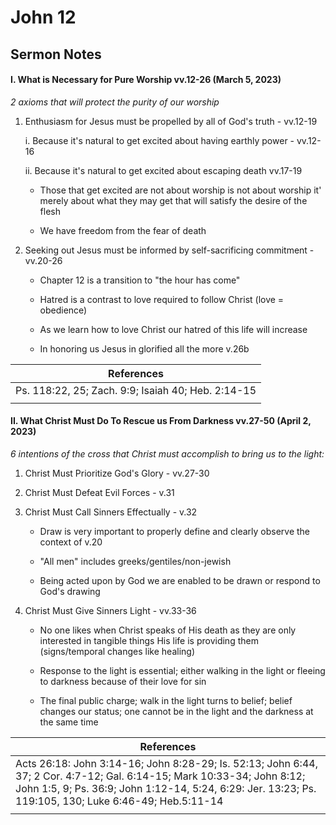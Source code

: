 # John 12

## Sermon Notes

#### I. What is Necessary for Pure Worship vv.12-26 (March 5, 2023)

_2 axioms that will protect the purity of our worship_

1. Enthusiasm for Jesus must be propelled by all of God's truth - vv.12-19

    i. Because it's natural to get excited about having earthly power - vv.12-16

    ii. Because it's natural to get excited about escaping death vv.17-19

    - Those that get excited are not about worship is not about worship it' merely about what they may get that will satisfy the desire of the flesh

    - We have freedom from the fear of death

1. Seeking out Jesus must be informed by self-sacrificing commitment - vv.20-26

    - Chapter 12 is a transition to "the hour has come"

    - Hatred is a contrast to love required to follow Christ (love = obedience)

    - As we learn how to love Christ our hatred of this life will increase

    - In honoring us Jesus in glorified all the more v.26b

|References|
|-|
|Ps. 118:22, 25; Zach. 9:9; Isaiah 40; Heb. 2:14-15|
||

#### II. What Christ Must Do To Rescue us From Darkness vv.27-50 (April 2, 2023)

_6 intentions of the cross that Christ must accomplish to bring us to the light:_

1. Christ Must Prioritize God's Glory - vv.27-30

1. Christ Must Defeat Evil Forces - v.31

1. Christ Must Call Sinners Effectually - v.32

    - Draw is very important to properly define and clearly observe the context of v.20

    - "All men" includes greeks/gentiles/non-jewish

    - Being acted upon by God we are enabled to be drawn or respond to God's drawing

1. Christ Must Give Sinners Light - vv.33-36

    - No one likes when Christ speaks of His death as they are only interested in tangible things His life is providing them (signs/temporal changes like healing)

    - Response to the light is essential; either walking in the light or fleeing to darkness because of their love for sin

    - The final public charge; walk in the light turns to belief; belief changes our status; one cannot be in the light and the darkness at the same time

|References|
|-|
|Acts 26:18: John 3:14-16; John 8:28-29; Is. 52:13; John 6:44, 37; 2 Cor. 4:7-12; Gal. 6:14-15; Mark 10:33-34; John 8:12; John 1:5, 9; Ps. 36:9; John 1:12-14, 5:24, 6:29: Jer. 13:23; Ps. 119:105, 130; Luke 6:46-49; Heb.5:11-14|
||